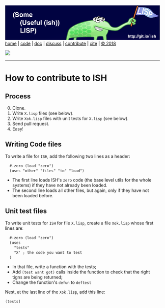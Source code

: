 [![](https://raw.githubusercontent.com/timm/ish/master/etc/img/banner.png)](https://github.com/timm/ish/blob/master/README.md)[home](http://git.io/ish)
| [code](https://github.com/timm/ish/tree/master/src)
| [doc](https://github.com/timm/ish/blob/master/src/README.md)
| [discuss](https://github.com/timm/ish/issues)
| [contribute](https://github.com/timm/ish/blob/master/CONTRIB.md)
| [cite](https://github.com/timm/ish/blob/master/CITATION.md)
| [&copy; 2018](https://github.com/timm/ish/blob/master/LICENSE.md)


[![](https://zenodo.org/badge/doi/10.5281/zenodo.1172230.svg)](https://github.com/timm/ish/blob/master/CITATION.md)


______


# How to contribute to ISH

## Process

0. Clone.
1. Write `X.lisp` files (see below).
2. Write `Xok.lisp` files with unit tests for `X.lisp` (see below).
3. Send pull request.
4. Easy!

## Writing Code files

To write a file for `ISH`, add the following two lines as a header:

      #-zero (load "zero")
      (uses "other" "files" "to" "load")

- The first line loads ISH's `zero` code (the base level utils for the whole systems)
  if they have not already been loaded.
- The second line loads all other files, but again, only if they have 
not been loaded before.

## Unit test files

To write unit tests for `ISH` for file `X.lisp`,
create a file `Xok.lisp` whose first lines are:

      #-zero (load "zero")
      (uses
        "tests"
        "X" ; the code you want to test
      )

- In that file, write a function with the tests;
- Add `(test want got)` calls inside the function to check
  that the right tigns are being returned;
- Change the function's `defun` to `deftest`

Nest, at the last line of the `Xok.lisp`, add this line:

    (tests)


